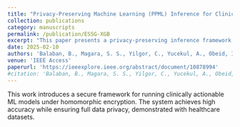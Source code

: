 ```yaml
---
title: "Privacy-Preserving Machine Learning (PPML) Inference for Clinically Actionable Models"
collection: publications
category: manuscripts
permalink: /publication/ESSG-XGB
excerpt: "This paper presents a privacy-preserving inference framework for clinically actionable machine learning models, using homomorphic encryption to enable secure and accurate predictions."
date: 2025-02-10
authors: 'Balaban, B., Magara, S. S., Yilgor, C., Yucekul, A., Obeid, I., Pizones, J., Kleinstueck, F., Perez-Grueso, F. J. S., Pellisé, F., Alanay, A., Savas, E., Bağcı, Ç., Sezerman, O. U., & European Spine Study Group'
venue: 'IEEE Access'
paperurl: 'https://ieeexplore.ieee.org/abstract/document/10878994'
#citation: 'Balaban, B., Magara, S. S., Yilgor, C., Yucekul, A., Obeid, I., Pizones, J., Kleinstueck, F., Perez-Grueso, F. J. S., Pellisé, F., Alanay, A., Savas, E., Bağcı, Ç., Sezerman, O. U., & European Spine Study Group. (2025). Privacy-Preserving Machine Learning (PPML) Inference for Clinically Actionable Models. IEEE Access, 13, 37431-37456.'
---
```


This work introduces a secure framework for running clinically actionable ML models under homomorphic encryption. The system achieves high accuracy while ensuring full data privacy, demonstrated with healthcare datasets.